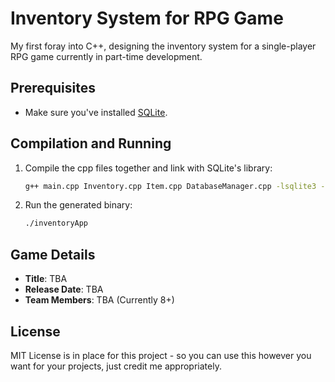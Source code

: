 # Inventory System for RPG Game

My first foray into C++, designing the inventory system for a single-player RPG game currently in part-time development.

## Prerequisites

- Make sure you've installed [SQLite](https://sqlite.org/download.html).

## Compilation and Running

1. Compile the cpp files together and link with SQLite's library:
    ```bash
    g++ main.cpp Inventory.cpp Item.cpp DatabaseManager.cpp -lsqlite3 -o inventoryApp
    ```

2. Run the generated binary:
    ```bash
    ./inventoryApp
    ```

## Game Details

- **Title**: TBA
- **Release Date**: TBA
- **Team Members**: TBA (Currently 8+)

## License

MIT License is in place for this project - so you can use this however you want for your projects, just credit me appropriately.
